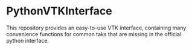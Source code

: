 # PythonVTKInterface
This repository provides an easy-to-use VTK interface, containing many convenience functions for common taks that are missing in the official python interface.
